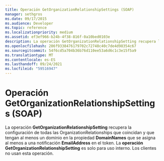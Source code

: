 ```yaml
---
title: Operación GetOrganizationRelationshipSettings (SOAP)
manager: sethgros
ms.date: 09/17/2015
ms.audience: Developer
ms.topic: reference
ms.localizationpriority: medium
ms.assetid: ef3ef966-b24b-4f38-816f-0a10bed0103e
description: La operación GetOrganizationRelationshipSetting recupera la configuración de todas las OrganizationRelationships que coincidan y que tengan al menos un dominio en la propiedad DomainNames que se asigna al menos a una notificación EmailAddress en el token. La operación GetOrganizationRelationshipSetting es solo para uso interno. Los clientes no usan esta operación.
ms.openlocfilehash: 286f9338476179702c72748c40c7de4d98354c67
ms.sourcegitcommit: 54f6cd5a704b36b76d110ee53a6d6c1c3e15f5a9
ms.translationtype: MT
ms.contentlocale: es-ES
ms.lasthandoff: 09/24/2021
ms.locfileid: "59516947"
---
```

# <a name="getorganizationrelationshipsettings-operation-soap"></a>Operación GetOrganizationRelationshipSettings (SOAP)

La operación **GetOrganizationRelationshipSetting** recupera la configuración de todas las OrganizationRelationships que coincidan y que tengan al menos un dominio en la propiedad **DomainNames** que se asigna al menos a una notificación **EmailAddress** en el token. La **operación GetOrganizationRelationshipSetting** es solo para uso interno. Los clientes no usan esta operación. 
  

